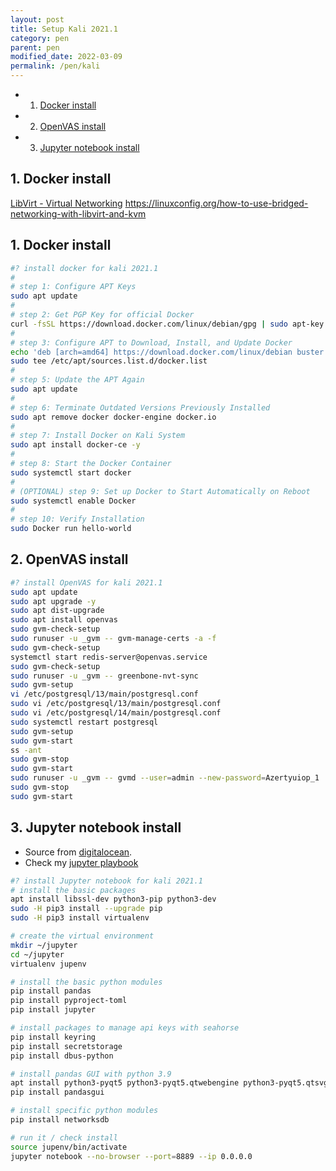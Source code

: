 ```yaml
---
layout: post
title: Setup Kali 2021.1 
category: pen
parent: pen
modified_date: 2022-03-09
permalink: /pen/kali
---
```


<!-- vscode-markdown-toc -->
* 1. [Docker install](#Dockerinstall)
* 2. [OpenVAS install](#OpenVASinstall)
* 3. [Jupyter notebook install](#Jupyternotebookinstall)

<!-- vscode-markdown-toc-config
	numbering=true
	autoSave=true
	/vscode-markdown-toc-config -->
<!-- /vscode-markdown-toc -->

##  1. <a name='Dockerinstall'></a>Docker install

[LibVirt - Virtual Networking](https://wiki.libvirt.org/page/VirtualNetworking)
https://linuxconfig.org/how-to-use-bridged-networking-with-libvirt-and-kvm

##  1. <a name='Dockerinstall'></a>Docker install

```bash
#? install docker for kali 2021.1
#
# step 1: Configure APT Keys
sudo apt update
#
# step 2: Get PGP Key for official Docker
curl -fsSL https://download.docker.com/linux/debian/gpg | sudo apt-key add -
#
# step 3: Configure APT to Download, Install, and Update Docker
echo 'deb [arch=amd64] https://download.docker.com/linux/debian buster stable' |
sudo tee /etc/apt/sources.list.d/docker.list
#
# step 5: Update the APT Again
sudo apt update
#
# step 6: Terminate Outdated Versions Previously Installed
sudo apt remove docker docker-engine docker.io
#
# step 7: Install Docker on Kali System
sudo apt install docker-ce -y
#
# step 8: Start the Docker Container
sudo systemctl start docker
#
# (OPTIONAL) step 9: Set up Docker to Start Automatically on Reboot
sudo systemctl enable Docker
#
# step 10: Verify Installation
sudo Docker run hello-world

```
##  2. <a name='OpenVASinstall'></a>OpenVAS install
```bash
#? install OpenVAS for kali 2021.1
sudo apt update
sudo apt upgrade -y
sudo apt dist-upgrade
sudo apt install openvas
sudo gvm-check-setup
sudo runuser -u _gvm -- gvm-manage-certs -a -f
sudo gvm-check-setup
systemctl start redis-server@openvas.service
sudo gvm-check-setup
sudo runuser -u _gvm -- greenbone-nvt-sync
sudo gvm-setup
vi /etc/postgresql/13/main/postgresql.conf
sudo vi /etc/postgresql/13/main/postgresql.conf
sudo vi /etc/postgresql/14/main/postgresql.conf
sudo systemctl restart postgresql
sudo gvm-setup
sudo gvm-start
ss -ant
sudo gvm-stop
sudo gvm-start
sudo runuser -u _gvm -- gvmd --user=admin --new-password=Azertyuiop_1
sudo gvm-stop
sudo gvm-start

```
##  3. <a name='Jupyternotebookinstall'></a>Jupyter notebook install
 
 - Source from [digitalocean](https://www.digitalocean.com/community/tutorials/how-to-set-up-jupyter-notebook-with-python-3-on-ubuntu-20-04-and-connect-via-ssh-tunneling).
 - Check my [jupyter playbook](/playbook/)
 
```bash
#? install Jupyter notebook for kali 2021.1
# install the basic packages 
apt install libssl-dev python3-pip python3-dev
sudo -H pip3 install --upgrade pip
sudo -H pip3 install virtualenv

# create the virtual environment
mkdir ~/jupyter
cd ~/jupyter
virtualenv jupenv

# install the basic python modules
pip install pandas
pip install pyproject-toml
pip install jupyter

# install packages to manage api keys with seahorse
pip install keyring
pip install secretstorage 
pip install dbus-python 

# install pandas GUI with python 3.9
apt install python3-pyqt5 python3-pyqt5.qtwebengine python3-pyqt5.qtsvg python3-pyqt5.qtchart  python3-pyqt5.sip
pip install pandasgui

# install specific python modules
pip install networksdb

# run it / check install
source jupenv/bin/activate
jupyter notebook --no-browser --port=8889 --ip 0.0.0.0
```


